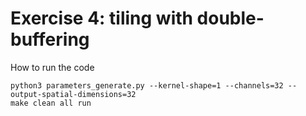 # Exercise 4: tiling with double-buffering

How to run the code
```
python3 parameters_generate.py --kernel-shape=1 --channels=32 --output-spatial-dimensions=32
make clean all run
```

